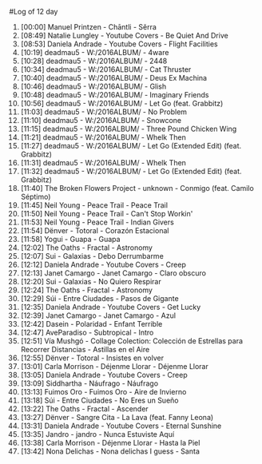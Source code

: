 #Log of 12 day

1. [00:00] Manuel Printzen - Chāntli - Sĕrra
1. [08:49] Natalie Lungley - Youtube Covers - Be Quiet And Drive
1. [08:53] Daniela Andrade - Youtube Covers - Flight Facilities
1. [10:19] deadmau5 - W:/2016ALBUM/ - 4ware
1. [10:28] deadmau5 - W:/2016ALBUM/ - 2448
1. [10:34] deadmau5 - W:/2016ALBUM/ - Cat Thruster
1. [10:40] deadmau5 - W:/2016ALBUM/ - Deus Ex Machina
1. [10:46] deadmau5 - W:/2016ALBUM/ - Glish
1. [10:48] deadmau5 - W:/2016ALBUM/ - Imaginary Friends
1. [10:56] deadmau5 - W:/2016ALBUM/ - Let Go (feat. Grabbitz)
1. [11:03] deadmau5 - W:/2016ALBUM/ - No Problem
1. [11:10] deadmau5 - W:/2016ALBUM/ - Snowcone
1. [11:15] deadmau5 - W:/2016ALBUM/ - Three Pound Chicken Wing
1. [11:21] deadmau5 - W:/2016ALBUM/ - Whelk Then
1. [11:27] deadmau5 - W:/2016ALBUM/ - Let Go (Extended Edit) (feat. Grabbitz)
1. [11:31] deadmau5 - W:/2016ALBUM/ - Whelk Then
1. [11:32] deadmau5 - W:/2016ALBUM/ - Let Go (Extended Edit) (feat. Grabbitz)
1. [11:40] The Broken Flowers Project - unknown - Conmigo (feat. Camilo Séptimo)
1. [11:45] Neil Young - Peace Trail - Peace Trail
1. [11:50] Neil Young - Peace Trail - Can't Stop Workin'
1. [11:53] Neil Young - Peace Trail - Indian Givers
1. [11:54] Dënver - Totoral - Corazón Estacional
1. [11:58] Yogui - Guapa - Guapa
1. [12:02] The Oaths - Fractal - Astronomy
1. [12:07] Sui - Galaxias - Debo Derrumbarme
1. [12:12] Daniela Andrade - Youtube Covers - Creep
1. [12:13] Janet Camargo - Janet Camargo - Claro obscuro
1. [12:20] Sui - Galaxias - No Quiero Respirar
1. [12:24] The Oaths - Fractal - Astronomy
1. [12:29] Súi - Entre Ciudades - Pasos de Gigante
1. [12:35] Daniela Andrade - Youtube Covers - Get Lucky
1. [12:39] Janet Camargo - Janet Camargo - Azul
1. [12:42] Dasein - Polaridad - Enfant Terrible
1. [12:47] AveParadiso - Subtropical - Intro
1. [12:51] Vía Mushgó - Collage Colection: Colección de Estrellas para Recorrer Distancias - Astillas en el Aire
1. [12:55] Dënver - Totoral - Insistes en volver
1. [13:01] Carla Morrison - Déjenme Llorar - Déjenme Llorar
1. [13:05] Daniela Andrade - Youtube Covers - Creep
1. [13:09] Siddhartha - Náufrago - Náufrago
1. [13:13] Fuimos Oro - Fuimos Oro - Aire de Invierno
1. [13:18] Súi - Entre Ciudades - No Eres un Sueño
1. [13:22] The Oaths - Fractal - Ascender
1. [13:27] Dënver - Sangre Cita - La Lava (feat. Fanny Leona)
1. [13:31] Daniela Andrade - Youtube Covers - Eternal Sunshine
1. [13:35] Jandro - jandro - Nunca Estuviste Aquí
1. [13:38] Carla Morrison - Déjenme Llorar - Hasta la Piel
1. [13:42] Nona Delichas - Nona delichas I guess - Santa
